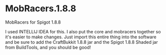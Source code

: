 # MobRacers.1.8.8
MobRacers for Spigot 1.8.8

I used INTELLIJ IDEA for this. I also put the core and mobracers together so it's easier to make changes. Just import this entire thing into the software and be sure to add the
CraftBukkit 1.8.8 jar and the Spigot 1.8.8 Shaded jar from BuildTools, and you should be good!
